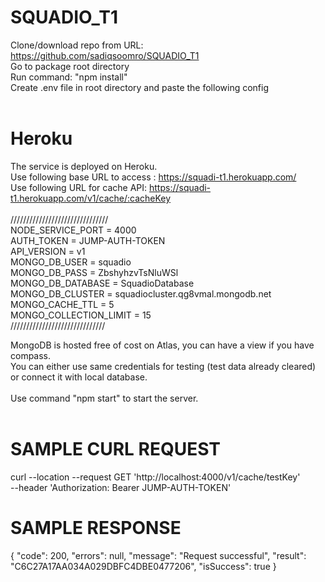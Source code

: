 # SQUADIO_T1

Clone/download repo from URL: https://github.com/sadiqsoomro/SQUADIO_T1 <br />
Go to package root directory <br />
Run command: "npm install" <br />
Create .env file in root directory and paste the following config <br />
<br />

# Heroku 
The service is deployed on Heroku.<br />
Use following base URL to access : https://squadi-t1.herokuapp.com/<br />
Use following URL for cache API: https://squadi-t1.herokuapp.com/v1/cache/:cacheKey<br />
<br />
/////////////////////////////// <br />
NODE_SERVICE_PORT = 4000 <br />
AUTH_TOKEN = JUMP-AUTH-TOKEN <br />
API_VERSION = v1 <br />
MONGO_DB_USER = squadio <br />
MONGO_DB_PASS = ZbshyhzvTsNluWSl <br />
MONGO_DB_DATABASE = SquadioDatabase <br />
MONGO_DB_CLUSTER = squadiocluster.qg8vmal.mongodb.net <br />
MONGO_CACHE_TTL = 5 <br />
MONGO_COLLECTION_LIMIT = 15 <br />
////////////////////////////// <br />

MongoDB is hosted free of cost on Atlas, you can have a view if you have compass. <br />
You can either use same credentials for testing (test data already cleared) or connect it with local database. <br />
<br /> 
Use command "npm start" to start the server. <br />
<br />
# SAMPLE CURL REQUEST

curl --location --request GET 'http://localhost:4000/v1/cache/testKey' \
--header 'Authorization: Bearer JUMP-AUTH-TOKEN'

# SAMPLE RESPONSE

{
    "code": 200,
    "errors": null,
    "message": "Request successful",
    "result": "C6C27A17AA034A029DBFC4DBE0477206",
    "isSuccess": true
}
